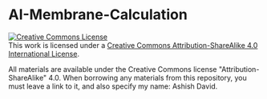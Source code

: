 # AI-Membrane-Calculation

<a rel="license" href="http://creativecommons.org/licenses/by-sa/4.0/"><img alt="Creative Commons License" style="border-width:0" src="https://i.creativecommons.org/l/by-sa/4.0/88x31.png" /></a><br />This work is licensed under a <a rel="license" href="http://creativecommons.org/licenses/by-sa/4.0/">Creative Commons Attribution-ShareAlike 4.0 International License</a>.

All materials are available under the Creative Commons license "Attribution-ShareAlike" 4.0.
When borrowing any materials from this repository, you must leave a link to it, and also specify my name: Ashish David.
